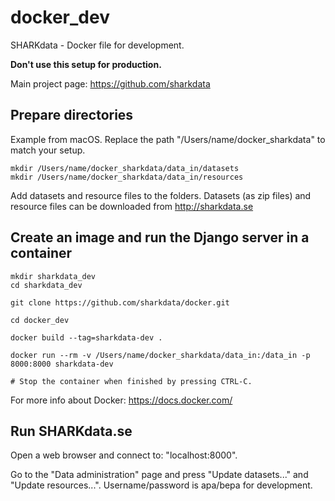 # docker_dev

SHARKdata - Docker file for development. 

**Don't use this setup for production.**

Main project page: https://github.com/sharkdata 

## Prepare directories 

Example from macOS. 
Replace the path "/Users/name/docker_sharkdata" to match your setup.

    mkdir /Users/name/docker_sharkdata/data_in/datasets
    mkdir /Users/name/docker_sharkdata/data_in/resources

Add datasets and resource files to the folders. 
Datasets (as zip files) and resource files can be downloaded from http://sharkdata.se

## Create an image and run the Django server in a container

    mkdir sharkdata_dev
    cd sharkdata_dev
    
    git clone https://github.com/sharkdata/docker.git
    
    cd docker_dev
    
    docker build --tag=sharkdata-dev .
    
    docker run --rm -v /Users/name/docker_sharkdata/data_in:/data_in -p 8000:8000 sharkdata-dev
    
    # Stop the container when finished by pressing CTRL-C.

For more info about Docker: https://docs.docker.com/

## Run SHARKdata.se

Open a web browser and connect to: "localhost:8000".

Go to the "Data administration" page and press "Update datasets..." and "Update resources...".
Username/password is apa/bepa for development.

